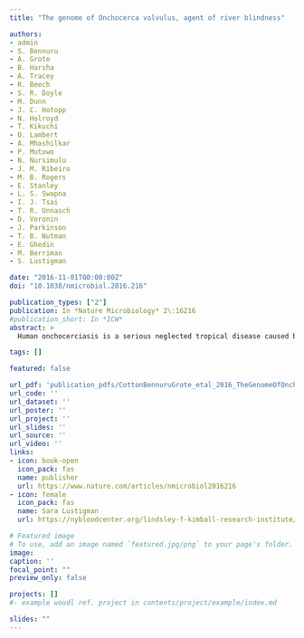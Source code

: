 ```yaml
---
title: "The genome of Onchocerca volvulus, agent of river blindness"

authors:
- admin
- S. Bennuru
- A. Grote
- B. Harsha
- A. Tracey
- R. Beech
- S. R. Doyle
- M. Dunn
- J. C. Hotopp
- N. Holroyd
- T. Kikuchi
- O. Lambert
- A. Mhashilkar
- P. Mutowo
- N. Nursimulu
- J. M. Ribeiro
- M. B. Rogers
- E. Stanley
- L. S. Swapna
- I. J. Tsai
- T. R. Unnasch
- D. Voronin
- J. Parkinson
- T. B. Nutman
- E. Ghedin
- M. Berriman
- S. Lustigman

date: "2016-11-01T00:00:00Z"
doi: "10.1038/nmicrobiol.2016.216"

publication_types: ["2"]
publication: In *Nature Microbiology* 2\:16216
#publication_short: In *ICW*
abstract: >
  Human onchocerciasis is a serious neglected tropical disease caused by the filarial nematode *Onchocerca volvulus* that can lead to blindness and chronic disability. Control of the disease relies largely on mass administration of a single drug, and the development of new drugs and vaccines depends on a better knowledge of parasite biology. Here, we describe the chromosomes of *O. volvulus* and its Wolbachia endosymbiont. We provide the highest-quality sequence assembly for any parasitic nematode to date, giving a glimpse into the evolution of filarial parasite chromosomes and proteomes. This resource was used to investigate gene families with key functions that could be potentially exploited as targets for future drugs. Using metabolic reconstruction of the nematode and its endosymbiont, we identified enzymes that are likely to be essential for *O. volvulus* viability. In addition, we have generated a list of proteins that could be targeted by Federal-Drug-Agency-approved but repurposed drugs, providing starting points for anti-onchocerciasis drug development.

tags: []

featured: false

url_pdf: 'publication_pdfs/CottonBennuruGrote_etal_2016_TheGenomeOfOnchocercaVolvulusAgentOfRiverBlindness.pdf'
url_code: ''
url_dataset: ''
url_poster: ''
url_project: ''
url_slides: ''
url_source: ''
url_video: ''
links:
- icon: book-open
  icon_pack: fas
  name: publisher
  url: https://www.nature.com/articles/nmicrobiol2016216
- icon: female
  icon_pack: fas
  name: Sara Lustigman
  url: https://nybloodcenter.org/lindsley-f-kimball-research-institute/investigators/sara-lustigman/

# Featured image
# To use, add an image named `featured.jpg/png` to your page's folder.
image:
caption: ''
focal_point: ""
preview_only: false

projects: []
#- example woudl ref. project in contents/project/example/index.md

slides: ""
---
```

